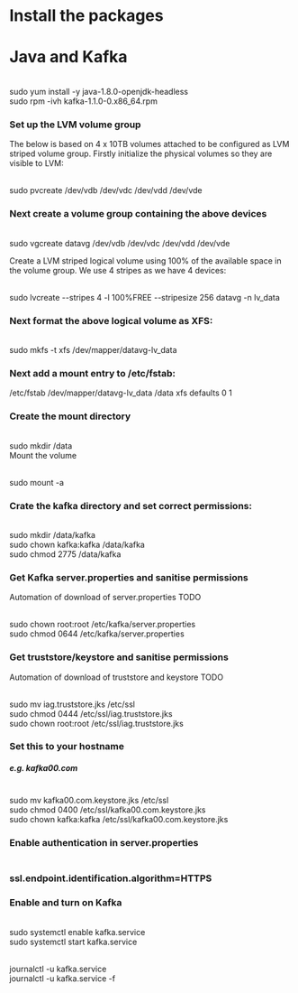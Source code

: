 # Install the packages
# Java and Kafka

<br>sudo yum install -y java-1.8.0-openjdk-headless
<br>sudo rpm -ivh kafka-1.1.0-0.x86_64.rpm

<h3>Set up the LVM volume group</h3>
<p>
The below is based on 4 x 10TB volumes attached to be configured as LVM striped volume group.
Firstly initialize the physical volumes so they are visible to LVM:
</p>  

<br>sudo pvcreate /dev/vdb /dev/vdc /dev/vdd /dev/vde
<h3>Next create a volume group containing the above devices</h3>

<br>sudo vgcreate datavg /dev/vdb /dev/vdc /dev/vdd /dev/vde

<p>
  Create a LVM striped logical volume using 100% of the available space in the volume group. 
We use 4 stripes as we have 4 devices:
</p>  

<br>sudo lvcreate --stripes 4 -l 100%FREE --stripesize 256 datavg -n lv_data

<h3>Next format the above logical volume as XFS:</h3>

<br>sudo mkfs -t xfs /dev/mapper/datavg-lv_data

<h3>Next add a mount entry to /etc/fstab:</h3>

/etc/fstab
/dev/mapper/datavg-lv_data /data xfs defaults 0 1

<h3>Create the mount directory</h3>

<br>sudo mkdir /data
<br>Mount the volume

<br>sudo mount -a
<h3>Crate the kafka directory and set correct permissions:</h3>

<br>sudo mkdir /data/kafka
<br>sudo chown kafka:kafka /data/kafka
<br>sudo chmod 2775 /data/kafka

<h3>Get Kafka server.properties and sanitise permissions</h3>
Automation of download of server.properties TODO

<br>sudo chown root:root /etc/kafka/server.properties
<br>sudo chmod 0644 /etc/kafka/server.properties

<h3>Get  truststore/keystore and sanitise permissions</h3>
Automation of download of truststore and keystore TODO

<br>sudo mv iag.truststore.jks /etc/ssl
<br>sudo chmod 0444 /etc/ssl/iag.truststore.jks
<br>sudo chown root:root /etc/ssl/iag.truststore.jks

<h3> Set this to your hostname </h3>
<h5> e.g. kafka00.com</h5>
<br>sudo mv kafka00.com.keystore.jks /etc/ssl
<br>sudo chmod 0400 /etc/ssl/kafka00.com.keystore.jks
<br>sudo chown kafka:kafka /etc/ssl/kafka00.com.keystore.jks

<h3>Enable authentication in server.properties<h3>
<br>ssl.endpoint.identification.algorithm=HTTPS

<h3>Enable and turn on Kafka</h3>
<br>sudo systemctl enable kafka.service
<br>sudo systemctl start kafka.service

<br>journalctl -u kafka.service
<br>journalctl -u kafka.service -f
